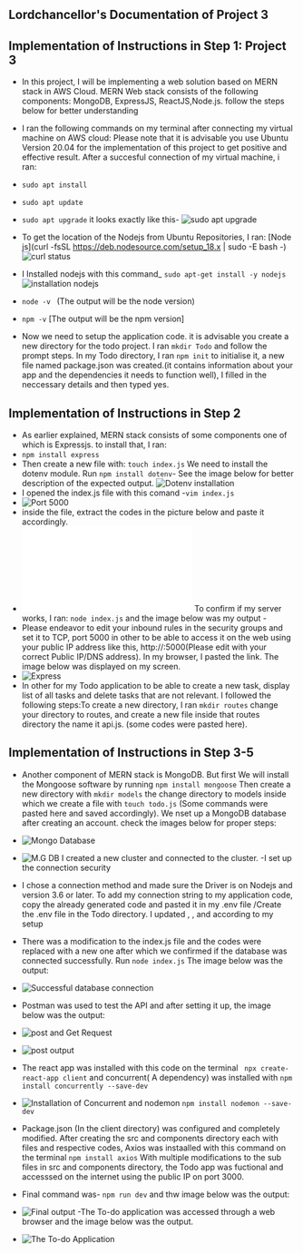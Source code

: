 ## Lordchancellor's Documentation of Project 3

## Implementation of Instructions in Step 1: Project 3
- In this project, I will be implementing a web solution based on MERN stack in AWS Cloud. MERN Web stack consists of the following components: MongoDB, ExpressJS, ReactJS,Node.js. follow the steps below for better understanding
- I ran the following commands on my terminal after connecting my virtual machine on AWS cloud: Please note that it is advisable you use Ubuntu Version 20.04 for the implementation of this project to get positive and effective result. After a succesful connection of my virtual machine, i ran:
- `sudo apt install`
- `sudo apt update`
- `sudo apt upgrade` it looks exactly like this-
 ![sudo apt upgrade](./images/sudo%20apt%20upgrade.PNG)
- To get the location of the Nodejs from Ubuntu Repositories, I ran: [Node js](curl -fsSL https://deb.nodesource.com/setup_18.x | sudo -E bash -) 
![curl status](./Images/curl%20status.PNG)

- I Installed nodejs with this command_ `sudo apt-get install -y nodejs`
 ![installation nodejs](./Images/nodejs%20installation.PNG)
- `node -v ` (The output will be the node version)
- `npm -v` [The output will be the npm version]
- Now we need to setup the application code. it is advisable you create a new directory for the todo project. I ran `mkdir Todo` and follow the prompt steps. In my Todo directory, I ran `npm init` to initialise it, a new file named package.json was created.(it contains information about your app and the dependencies it needs to function well), I filled in the neccessary details and then typed yes.
## Implementation of Instructions in Step 2
- As earlier explained, MERN stack consists of some components one of which is Expressjs. to install that, I ran:
- `npm install express`
- Then create a new file with: `touch index.js` 
We need to install the dotenv module. Run `npm install dotenv`- See the image below for better description of the expected output. 
![Dotenv installation](./images/npm%20installation%20dotenv.PNG)
-  I opened the index.js file with this comand -`vim index.js`
- ![Port 5000](./images/Port%205000.PNG)
- inside the file, extract the codes in the picture below and paste it accordingly. 
- ![Index.js](./images/vim%20index.js)
To confirm if my server works, I ran: `node index.js` and the image below was my output - 
- Please endeavor to edit your inbound rules in the security groups and set it to TCP, port 5000 in other to be able to access it on the web using your public IP address like this, http://<PublicIP-or-PublicDNS>:5000(Please edit with your correct Public IP/DNS address). In my browser, I pasted the link. The image below was displayed on my screen.
- ![Express](./images/Welcome%20to%20Express.PNG)
- In other for my Todo application to be able to create a new task, display list of all tasks and delete tasks that are not relevant. I followed the following steps:To create a new directory, I ran `mkdir routes` change your directory to routes, and create a new file inside that routes directory the name it api.js. (some codes were pasted here).
## Implementation of Instructions in Step 3-5
- Another component of MERN stack is MongoDB. But first We will install the Mongoose software by running `npm install mongoose` Then create a new directory with `mkdir models` the change directory to models inside which we create a file with `touch todo.js` (Some commands were pasted here and saved accordingly). We nset up a MongoDB database after creating an account. check the images below for proper steps:
- ![Mongo Database](./images/Setting%20up%20MongoDB%20Database.PNG) 
- ![M.G DB](./images/Continuation.PNG)
 I created a new cluster and connected to the cluster. 
-I set up the connection security
- I chose a connection method and made sure the Driver is on Nodejs and version 3.6 or later. To add my connection string to my application code, copy the already generated code and pasted it in my .env file /Create the .env file in the Todo directory. I  updated <username>, <password>, <network-address> and <database> according to my setup
- There was a modification to the index.js file and the codes were replaced with a new one after which we confirmed if the database was connected successfully. Run `node index.js` The image below was the output:
- ![Successful database connection](./images/Successful%20database%20connection.PNG)
- Postman was used to test the API and after setting it up, the image below was the output:
- ![post and Get Request](./images/Post%20andGet%20request.PNG)
- ![post output](./images/Postman%20Output.PNG)
- The react app was installed with this code on the terminal ` npx create-react-app client` and concurrent( A dependency) was installed with `npm install concurrently --save-dev` 
- ![Installation of Concurrent](./images/Installation%20of%20Concurrent.PNG) 
  and  nodemon `npm install nodemon --save-dev` 
- Package.json (In the client directory) was configured and completely modified. After creating the src and components directory each with files and respective codes, Axios was instaalled with this command on the terminal `npm install axios`  With multiple modifications to the sub files in src and components directory, the Todo app was fuctional and accesssed on the internet using the public IP on port 3000. 
- Final command was- `npm run dev` and thw image below was the output:

- ![Final output](./images/npm%20run%20dev%20final%20output.PNG)
-The To-do application was accessed through a web browser and the image below was the output. 
- ![The To-do Application](./images/My%20Todo%20Application!.PNG)